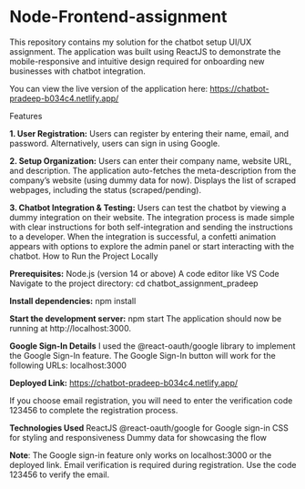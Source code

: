# Node-Frontend-assignment

This repository contains my solution for the chatbot setup UI/UX assignment. The application was built using ReactJS to demonstrate the mobile-responsive and intuitive design required for onboarding new businesses with chatbot integration.

You can view the live version of the application here:
https://chatbot-pradeep-b034c4.netlify.app/

Features

**1. User Registration:**
Users can register by entering their name, email, and password.
Alternatively, users can sign in using Google.

**2. Setup Organization:**
Users can enter their company name, website URL, and description.
The application auto-fetches the meta-description from the company’s website (using dummy data for now).
Displays the list of scraped webpages, including the status (scraped/pending).

**3. Chatbot Integration & Testing:**
Users can test the chatbot by viewing a dummy integration on their website.
The integration process is made simple with clear instructions for both self-integration and sending the instructions to a developer.
When the integration is successful, a confetti animation appears with options to explore the admin panel or start interacting with the chatbot.
How to Run the Project Locally

**Prerequisites:**
Node.js (version 14 or above)
A code editor like VS Code
Navigate to the project directory:
cd chatbot_assignment_pradeep

**Install dependencies:**
npm install

**Start the development server:**
npm start
The application should now be running at http://localhost:3000.

**Google Sign-In Details**
I used the @react-oauth/google library to implement the Google Sign-In feature.
The Google Sign-In button will work for the following URLs:
localhost:3000

**Deployed Link:** 
https://chatbot-pradeep-b034c4.netlify.app/

If you choose email registration, you will need to enter the verification code 123456 to complete the registration process.

**Technologies Used**
ReactJS
@react-oauth/google for Google sign-in
CSS for styling and responsiveness
Dummy data for showcasing the flow

**Note**: 
The Google sign-in feature only works on localhost:3000 or the deployed link. Email verification is required during registration. Use the code 123456 to verify the email.
